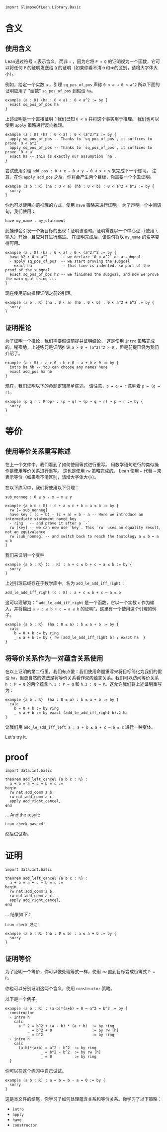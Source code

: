 ```lean
import GlimpseOfLean.Library.Basic
```

# 含义

## 使用含义

Lean通过符号 `→` 表示含义，而非 `⇒` ，因为它将 `P → Q` 的证明视为一个函数，它可以将任何 `P` 的证明发送给 `Q` 的证明（如果你看不清→和⇒的区别，请增大字体大小）。

例如，给定一个实数 `a` ，引理 `sq_pos_of_pos` 声称 `0 < a → 0 < a^2`
所以下面的证明应用了 "函数" `sq_pos_of_pos` 到假设 `ha`。

```lean
example (a : ℝ) (ha : 0 < a) : 0 < a^2 := by {
  exact sq_pos_of_pos ha
}
```

上述证明是一个直接证明：我们已知 `0 < a` 并将这个事实用于推理。
我们也可以使用 `apply` 策略进行反向推理。

```lean
example (a : ℝ) (ha : 0 < a) : 0 < (a^2)^2 := by {
  apply sq_pos_of_pos -- Thanks to `sq_pos_of_pos`, it suffices to prove `0 < a^2`
  apply sq_pos_of_pos -- Thanks to `sq_pos_of_pos`, it suffices to prove `0 < a`
  exact ha -- this is exactly our assumption `ha`.
}
```

尝试使用引理 `add_pos : 0 < x → 0 < y → 0 < x + y` 来完成下一个练习。
注意，在你 `apply add_pos` 之后，你将会产生两个目标，你需要一个个去证明。

```lean
example (a b : ℝ) (ha : 0 < a) (hb : 0 < b) : 0 < a^2 + b^2 := by {
  sorry
}
```

你也可以使用向前推理的方式，使用 `have` 策略来进行证明。
为了声明一个中间语句，我们使用：

  `have my_name : my_statement`

此操作会引发一个新目标的出现：证明该语句。证明需要以一个中心点 `·`（使用 `\.`输入）开始，且应对其进行缩进。
在证明完成后，该语句将以 `my_name` 的名字变得可用。

```lean
example (a : ℝ) (ha : 0 < a) : 0 < (a^2)^2 := by {
  have h2 : 0 < a^2      -- we declare `0 < a^2` as a subgoal
  · apply sq_pos_of_pos  -- we start proving the subgoal
    exact ha             -- this line is indented, so part of the proof of the subgoal
  exact sq_pos_of_pos h2 -- we finished the subgoal, and now we prove the main goal using it.
}
```

现在使用前向推理证明之前的引理。

```lean
example (a b : ℝ) (ha : 0 < a) (hb : 0 < b) : 0 < a^2 + b^2 := by {
  sorry
}
```

## 证明推论

为了证明一个推论，我们需要假设前提并证明结论。
这是使用 `intro` 策略完成的。秘密地，上述练习是证明推论 `a > 0 → (a^2)^2 > 0` ，但是前提已经为我们介绍了。

```lean
example (a : ℝ) : a > 0 → b > 0 → a + b > 0 := by {
  intro ha hb -- You can choose any names here
  exact add_pos ha hb
}
```

现在，我们证明以下的命题逻辑简单陈述。
请注意，`p → q → r` 意味着 `p → (q → r)`。

```lean
example (p q r : Prop) : (p → q) → (p → q → r) → p → r := by {
  sorry
}
```

# 等价

## 使用等价关系重写陈述

在上一个文件中，我们看到了如何使用等式进行重写。 
用数学语句进行的类似操作是使用等价关系进行重写。 这也是使用 `rw` 策略完成的。
Lean 使用 `↔` 代替 `⇔` 来表示等价（如果看不清区别，请增大字体大小）。

在以下练习中，我们将使用以下引理：

  `sub_nonneg : 0 ≤ y - x ↔ x ≤ y`

```lean
example {a b c : ℝ} : c + a ≤ c + b ↔ a ≤ b := by {
  rw [← sub_nonneg]
  have key : (c + b) - (c + a) = b - a -- Here we introduce an intermediate statement named key
  · ring   -- and prove it after a `·`
  rw [key] -- we can now use `key`. This `rw` uses an equality result, not an equivalence
  rw [sub_nonneg] -- and switch back to reach the tautology a ≤ b ↔ a ≤ b
}
```

我们来证明一个变种

```lean
example {a b : ℝ} (c : ℝ) : a + c ≤ b + c ↔ a ≤ b := by {
  sorry
}
```

上述引理已经存在于数学库中，名为 `add_le_add_iff_right` ：

`add_le_add_iff_right (c : ℝ) : a + c ≤ b + c ↔ a ≤ b`

这可以理解为：“ `add_le_add_iff_right` 是一个函数，它以一个实数 `c` 作为输入，并将输出 `a + c ≤ b + c ↔ a ≤ b` 的证明”。这里有一个使用这个引理的例子。

```lean
example {a b : ℝ}  (ha : 0 ≤ a) : b ≤ a + b := by {
  calc
    b = 0 + b := by ring
    _ ≤ a + b := by { rw [add_le_add_iff_right b] ; exact ha  }
}
```

## 将等价关系作为一对蕴含关系使用

在以上证明的第二行里，我们有点傻：我们使用命题重写来将目标简化为我们的假设 `ha`，但更自然的做法是将等价关系看作双向蕴含关系。我们可以访问等价关系 `h : P ↔ Q` 的两个蕴含 `h.1 : P → Q` 和 `h.2 : Q → P`。这允许我们将上述证明重写为：

```lean
example {a b : ℝ}  (ha : 0 ≤ a) : b ≤ a + b := by {
  calc
    b = 0 + b := by ring
    _ ≤ a + b := by exact (add_le_add_iff_right b).2 ha
}
```

让我们用 `add_le_add_iff_left a : a + b ≤ a + c ↔ b ≤ c` 进行一种变体。

Let's try it.

# proof
```lean
import data.int.basic

theorem add_left_cancel {a b c : ℕ} :
  a + b = a + c ↔ b = c :=
begin
  rw nat.add_comm a b,
  rw nat.add_comm a c,
  apply add_right_cancel,
end
```
...
And the result:
```
Lean check passed!
```

然后试试看。

# 证明
```lean
import data.int.basic

theorem add_left_cancel {a b c : ℕ} :
  a + b = a + c ↔ b = c :=
begin
  rw nat.add_comm a b,
  rw nat.add_comm a c,
  apply add_right_cancel,
end
```
...
结果如下：
```
Lean check 通过！
```

```lean
example (a b : ℝ) (hb : 0 ≤ b) : a ≤ a + b := by {
  sorry
}
```

## 证明等价

为了证明一个等价，你可以像处理等式一样，使用 `rw` 直到目标变成恒等式 `P ↔ P`。

你也可以分别证明这两个含义，使用 `constructor` 策略。

以下是一个例子。

```lean
example (a b : ℝ) : (a-b)*(a+b) = 0 ↔ a^2 = b^2 := by {
  constructor
  · intro h
    calc
      a ^ 2 = b^2 + (a - b) * (a + b)  := by ring
          _ = b^2 + 0                  := by rw [h]
          _ = b^2                      := by ring
  · intro h
    calc
      (a-b)*(a+b) = a^2 - b^2  := by ring
                _ = b^2 - b^2  := by rw [h]
                _ = 0          := by ring
  }
```

你可以在这个练习中自己试试。

```lean
example (a b : ℝ) : a = b ↔ b - a = 0 := by {
  sorry
}
```

这是本文件的结尾，你学习了如何处理蕴含关系和等价关系。你学习了以下策略：
* `intro`
* `apply`
* `have`
* `constructor`
